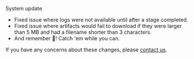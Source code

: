 System update

* Fixed issue where logs were not available until after a stage completed.
* Fixed issue where artifacts would fail to download if they were larger than 5 MB and had a filename shorter than 3 characters.
* And remember 👻! Catch 'em while you can.

If you have any concerns about these changes, please [contact us](https://snap-ci.com/contact-us).
